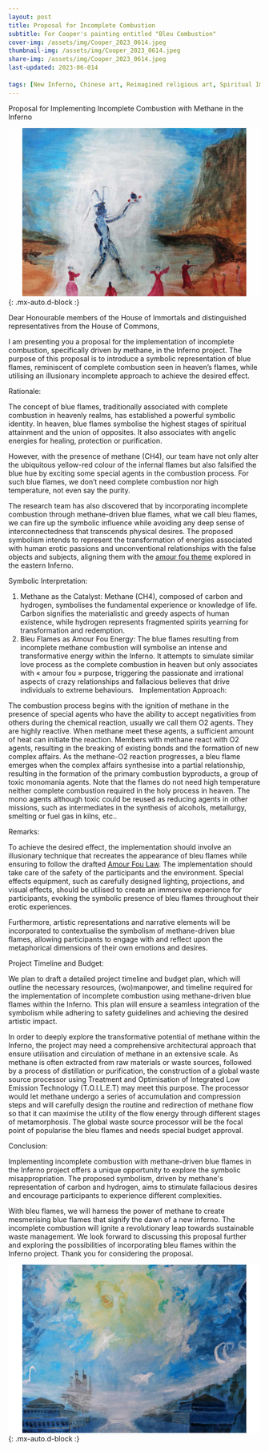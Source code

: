 ```yaml
---
layout: post
title: Proposal for Incomplete Combustion
subtitle: For Cooper's painting entitled "Bleu Combustion"
cover-img: /assets/img/Cooper_2023_0614.jpeg
thumbnail-img: /assets/img/Cooper_2023_0614.jpeg
share-img: /assets/img/Cooper_2023_0614.jpeg
last-updated: 2023-06-014

tags: [New Inferno, Chinese art, Reimagined religious art, Spiritual Impressionism, Cooper]
---
```


Proposal for Implementing Incomplete Combustion with Methane in the Inferno

![](https://github.com/SpectraGallery/blog/blob/master/assets/img/Cooper_2023_0614_2.jpeg?raw=true){: .mx-auto.d-block :}


Dear Honourable members of the House of Immortals and distinguished representatives from the House of Commons,

I am presenting you a proposal for the implementation of incomplete combustion, specifically driven by methane, in the Inferno project. The purpose of this proposal is to introduce a symbolic representation of blue flames, reminiscent of complete combustion seen in heaven’s flames, while utilising an illusionary incomplete approach to achieve the desired effect.

Rationale:

The concept of blue flames, traditionally associated with complete combustion in heavenly realms, has established a powerful symbolic identity. In heaven, blue flames symbolise the highest stages of spiritual attainment and the union of opposites. It also associates with angelic energies for healing, protection or purification. 

However, with the presence of methane (CH4), our team have not only alter the ubiquitous yellow-red colour of the infernal flames but also falsified the blue hue by exciting some special agents in the combustion process. For such blue flames, we don’t need complete combustion nor high temperature, not even say the purity.

The research team has also discovered that by incorporating incomplete combustion through methane-driven blue flames, what we call bleu flames, we can fire up the symbolic influence while avoiding any deep sense of interconnectedness that transcends physical desires. The proposed symbolism intends to represent the transformation of energies associated with human erotic passions and unconventional relationships with the false objects and subjects, aligning them with the [amour fou theme](https://spectragallery.github.io/blog/2023-05-08-parliament/) explored in the eastern Inferno.

Symbolic Interpretation:

1. Methane as the Catalyst: Methane (CH4), composed of carbon and hydrogen, symbolises the fundamental experience or knowledge of life. Carbon signifies the materialistic and greedy aspects of human existence, while hydrogen represents fragmented spirits yearning for transformation and redemption. 
2. Bleu Flames as Amour Fou Energy: The blue flames resulting from incomplete methane combustion will symbolise an intense and transformative energy within the Inferno. It attempts to simulate similar love process as the complete combustion in heaven but only associates with « amour fou » purpose, triggering the passionate and irrational aspects of crazy relationships and fallacious believes that drive individuals to extreme behaviours.  
Implementation Approach:

The combustion process begins with the ignition of methane in the presence of special agents who have the ability to accept negativities from others during the chemical reaction, usually we call them O2 agents. They are highly reactive. When methane meet these agents, a sufficient amount of heat can initiate the reaction. Members with methane react with O2 agents, resulting in the breaking of existing bonds and the formation of new complex affairs. As the methane-O2 reaction progresses, a bleu flame emerges when the complex affairs synthesise into a partial relationship, resulting in the formation of the primary combustion byproducts, a group of toxic monomania agents. Note that the flames do not need high temperature neither complete combustion required in the holy process in heaven. The mono agents although toxic could be reused as reducing agents in other missions, such as intermediates in the synthesis of alcohols, metallurgy, smelting or fuel gas in kilns, etc..

Remarks:

To achieve the desired effect, the implementation should involve an illusionary technique that recreates the appearance of bleu flames while ensuring to follow the drafted [Amour Fou Law](https://spectragallery.github.io/blog/2023-05-08-parliament/). The implementation should take care of the safety of the participants and the environment. Special effects equipment, such as carefully designed lighting, projections, and visual effects, should be utilised to create an immersive experience for participants, evoking the symbolic presence of bleu flames throughout their erotic experiences.

Furthermore, artistic representations and narrative elements will be incorporated to contextualise the symbolism of methane-driven blue flames, allowing participants to engage with and reflect upon the metaphorical dimensions of their own emotions and desires.

Project Timeline and Budget:

We plan to draft a detailed project timeline and budget plan, which will outline the necessary resources, (wo)manpower, and timeline required for the implementation of incomplete combustion using methane-driven blue flames within the Inferno. This plan will ensure a seamless integration of the symbolism while adhering to safety guidelines and achieving the desired artistic impact.

In order to deeply explore the transformative potential of methane within the Inferno, the project may need a comprehensive architectural approach that ensure utilisation and circulation of methane in an extensive scale. As methane is often extracted from raw materials or waste sources, followed by a process of distillation or purification, the construction of a global waste source processor using Treatment and Optimisation of Integrated Low Emission Technology (T.O.I.L.E.T) may meet this purpose. The processor would let methane undergo a series of accumulation and compression steps and will carefully design the routine and redirection of methane flow so that it can maximise the utility of the flow energy through different stages of metamorphosis. The global waste source processor will be the focal point of popularise the bleu flames and needs special budget approval.

Conclusion:

Implementing incomplete combustion with methane-driven blue flames in the Inferno project offers a unique opportunity to explore the symbolic misappropriation. The proposed symbolism, driven by methane's representation of carbon and hydrogen, aims to stimulate fallacious desires and encourage participants to experience different complexities. 

With bleu flames, we will harness the power of methane to create mesmerising blue flames that signify the dawn of a new inferno. The incomplete combustion will ignite a revolutionary leap towards sustainable waste management. We look forward to discussing this proposal further and exploring the possibilities of incorporating bleu flames within the Inferno project. Thank you for considering the proposal.


![](https://github.com/SpectraGallery/blog/blob/master/assets/img/Cooper_2023_0614_3.jpeg?raw=true){: .mx-auto.d-block :}